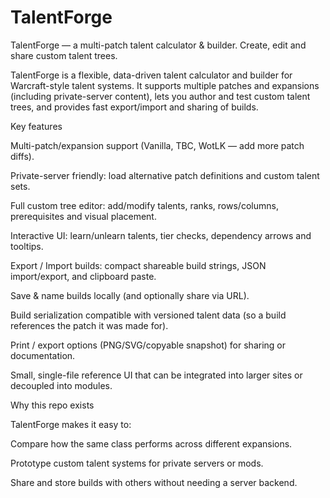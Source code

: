 # TalentForge
TalentForge — a multi-patch talent calculator &amp; builder. Create, edit and share custom talent trees.

TalentForge is a flexible, data-driven talent calculator and builder for Warcraft-style talent systems. It supports multiple patches and expansions (including private-server content), lets you author and test custom talent trees, and provides fast export/import and sharing of builds.

Key features

Multi-patch/expansion support (Vanilla, TBC, WotLK — add more patch diffs).

Private-server friendly: load alternative patch definitions and custom talent sets.

Full custom tree editor: add/modify talents, ranks, rows/columns, prerequisites and visual placement.

Interactive UI: learn/unlearn talents, tier checks, dependency arrows and tooltips.

Export / Import builds: compact shareable build strings, JSON import/export, and clipboard paste.

Save & name builds locally (and optionally share via URL).

Build serialization compatible with versioned talent data (so a build references the patch it was made for).

Print / export options (PNG/SVG/copyable snapshot) for sharing or documentation.

Small, single-file reference UI that can be integrated into larger sites or decoupled into modules.

Why this repo exists

TalentForge makes it easy to:

Compare how the same class performs across different expansions.

Prototype custom talent systems for private servers or mods.

Share and store builds with others without needing a server backend.

